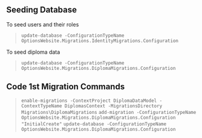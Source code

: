 ﻿## Seeding Database
To seed users and their roles
> `update-database -ConfigurationTypeName OptionsWebsite.Migrations.IdentityMigrations.Configuration`

To seed diploma data
> `update-database -ConfigurationTypeName OptionsWebsite.Migrations.DiplomaMigrations.Configuration`


## Code 1st Migration Commands
> `enable-migrations -ContextProject DiplomaDataModel -ContextTypeName DiplomasContext -MigrationsDirectory Migrations\DiplomaMigrations`
> `add-migration -ConfigurationTypeName OptionsWebsite.Migrations.DiplomaMigrations.Configuration "InitialCreate"`
> `update-database -ConfigurationTypeName OptionsWebsite.Migrations.DiplomaMigrations.Configuration`